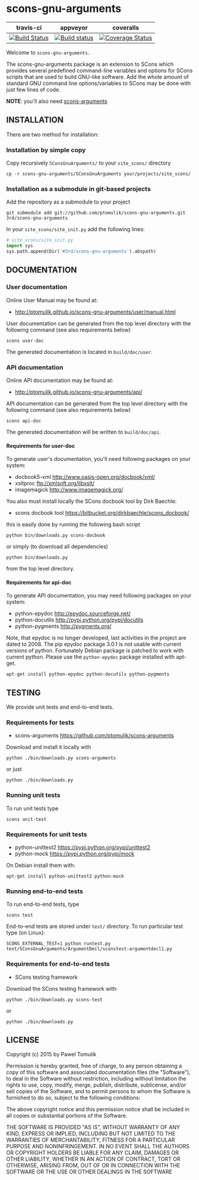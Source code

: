 scons-gnu-arguments
===================

| travis-ci | appveyor  | coveralls |
|-----------|-----------|-----------|
|[![Build Status](https://travis-ci.org/ptomulik/scons-gnu-arguments.png?branch=master)](https://travis-ci.org/ptomulik/scons-gnu-arguments)| [![Build status](https://ci.appveyor.com/api/projects/status/0fvtobp37lh1le0y/branch/master?svg=true)](https://ci.appveyor.com/project/ptomulik/scons-gnu-arguments/branch/master) | [![Coverage Status](https://coveralls.io/repos/ptomulik/scons-gnu-arguments/badge.svg?branch=master&service=github)](https://coveralls.io/github/ptomulik/scons-gnu-arguments?branch=master) |

Welcome to ``scons-gnu-arguments``.

The scons-gnu-arguments package is an extension to SCons which provides several
predefined command-line variables and options for SCons scripts that are used
to build GNU-like software. Add the whole amount of standard GNU command line
options/variables to SCons may be done with just few lines of code.

**NOTE**: you'll also need [scons-arguments](https://github.com/ptomulik/scons-arguments)

INSTALLATION
------------

There are two method for installation:

### Installation by simple copy

Copy recursively ``SConsGnuArguments/`` to your ``site_scons/`` directory

    cp -r scons-gnu-arguments/SConsGnuArguments your/projects/site_scons/

### Installation as a submodule in git-based projects

Add the repository as a submodule to your project

```shell
git submodule add git://github.com/ptomulik/scons-gnu-arguments.git 3rd/scons-gnu-arguments
```

In your `site_scons/site_init.py` add the following lines:

```python
# site_scons/site_init.py
import sys
sys.path.append(Dir('#3rd/scons-gnu-arguments').abspath)
```

DOCUMENTATION
-------------

### User documentation

Online User Manual may be found at:

  * <http://ptomulik.github.io/scons-gnu-arguments/user/manual.html>

User documentation can be generated from the top level directory with the
following command (see also requirements below)

```shell
scons user-doc
```
The generated documentation is located in ``build/doc/user``.

### API documentation

Online API documentation may be found at:

  * <http://ptomulik.github.io/scons-gnu-arguments/api/>

API documentation can be generated from the top level directory with the
following command (see also requirements below)

```shell
scons api-doc
```

The generated documentation will be written to ``build/doc/api``.

#### Requirements for user-doc

To generate user's documentation, you'll need following packages on your
system:

  * docbook5-xml <http://www.oasis-open.org/docbook/xml/>
  * xsltproc <ftp://xmlsoft.org/libxslt/>
  * imagemagick <http://www.imagemagick.org/>

You also must install locally the SCons docbook tool by Dirk Baechle:

  * scons docbook tool <https://bitbucket.org/dirkbaechle/scons_docbook/>

this is easily done by running the following bash script

```
python bin/downloads.py scons-docbook
```

or simply (to download all dependencies)

```
python bin/downloads.py
```

from the top level directory.

#### Requirements for api-doc

To generate API documentation, you may need following packages on your system:

  * python-epydoc <http://epydoc.sourceforge.net/>
  * python-docutils <http://pypi.python.org/pypi/docutils>
  * python-pygments <http://pygments.org/>

Note, that epydoc is no longer developed, last activities in the project are
dated to 2008. The pip epydoc package 3.0.1 is not usable with current versions
of python. Fortunately Debian package is patched to work with current python.
Please use the ``python-epydoc`` package installed with apt-get.

```shell
apt-get install python-epydoc python-docutils python-pygments
```

TESTING
-------

We provide unit tests and end-to-end tests.

### Requirements for tests

  * scons-arguments <https://github.com/ptomulik/scons-arguments>

Download and install it locally with

```shell
python ./bin/downloads.py scons-arguments
```

or just

```shell
python ./bin/downloads.py
```

### Running unit tests

To run unit tests type

```shell
scons unit-test
```

### Requirements for unit tests

  * python-unittest2 <https://pypi.python.org/pypi/unittest2>
  * python-mock <https://pypi.python.org/pypi/mock>

On Debian install them with:

```shell
apt-get install python-unittest2 python-mock
```

### Running end-to-end tests

To run end-to-end tests, type

```shell
scons test
```

End-to-end tests are stored under ``test/`` directory. To run particular test
type (on Linux):

```shell
SCONS_EXTERNAL_TEST=1 python runtest.py test/SConsGnuArguments/ArgumentDecl/sconstest-argumentdecl1.py
```


### Requirements for end-to-end tests

  * SCons testing framework

Download the SCons testing framework with:

```shell
python ./bin/downloads.py scons-test
```

or

```shell
python ./bin/downloads.py
```

LICENSE
-------

Copyright (c) 2015 by Pawel Tomulik

Permission is hereby granted, free of charge, to any person obtaining a copy
of this software and associated documentation files (the "Software"), to deal
in the Software without restriction, including without limitation the rights
to use, copy, modify, merge, publish, distribute, sublicense, and/or sell
copies of the Software, and to permit persons to whom the Software is
furnished to do so, subject to the following conditions:

The above copyright notice and this permission notice shall be included in all
copies or substantial portions of the Software.

THE SOFTWARE IS PROVIDED "AS IS", WITHOUT WARRANTY OF ANY KIND, EXPRESS OR
IMPLIED, INCLUDING BUT NOT LIMITED TO THE WARRANTIES OF MERCHANTABILITY,
FITNESS FOR A PARTICULAR PURPOSE AND NONINFRINGEMENT. IN NO EVENT SHALL THE
AUTHORS OR COPYRIGHT HOLDERS BE LIABLE FOR ANY CLAIM, DAMAGES OR OTHER
LIABILITY, WHETHER IN AN ACTION OF CONTRACT, TORT OR OTHERWISE, ARISING FROM,
OUT OF OR IN CONNECTION WITH THE SOFTWARE OR THE USE OR OTHER DEALINGS IN THE
SOFTWARE
